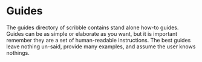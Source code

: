 # Guides

The guides directory of scribble contains stand alone how-to guides. Guides can be as simple or elaborate as you want, but it is important remember they are a set of human-readable instructions. The best guides leave nothing un-said, provide many examples, and assume the user knows nothings.
